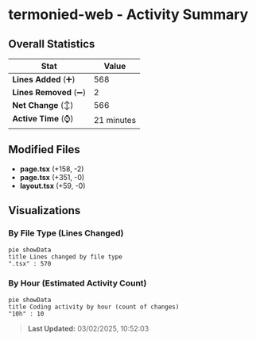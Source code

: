 # termonied-web - Activity Summary 

## Overall Statistics

| Stat                   | Value                                                             |
| ---------------------- | ----------------------------------------------------------------- |
| **Lines Added** (➕)   | 568                                          |
| **Lines Removed** (➖) | 2                                        |
| **Net Change** (↕)    | 566                |
| **Active Time** (⌚)   | 21 minutes |


## Modified Files
- **page.tsx** (+158, -2)
- **page.tsx** (+351, -0)
- **layout.tsx** (+59, -0)

## Visualizations

### By File Type (Lines Changed)

```mermaid
pie showData
title Lines changed by file type
".tsx" : 570
```

### By Hour (Estimated Activity Count)

```mermaid
pie showData
title Coding activity by hour (count of changes)
"10h" : 10
```


> **Last Updated:** 03/02/2025, 10:52:03